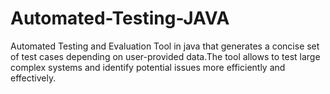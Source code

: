 # Automated-Testing-JAVA
Automated Testing and Evaluation Tool in java that generates a concise set of test cases depending on user-provided data.The tool allows to test large complex systems and identify potential issues more efficiently and effectively.                                                                   
